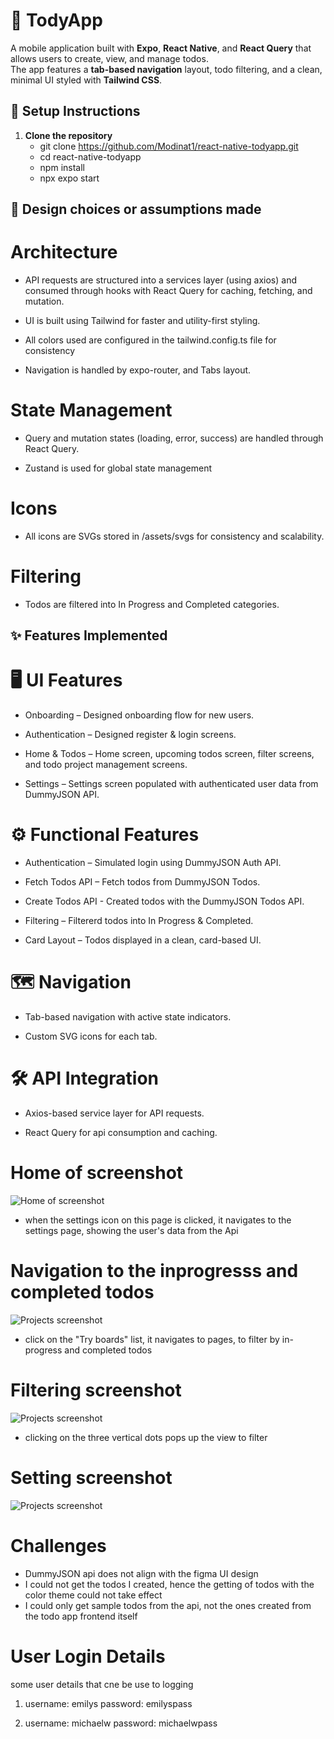 # 📌 TodyApp

A mobile application built with **Expo**, **React Native**, and **React Query** that allows users to create, view, and manage todos.  
The app features a **tab-based navigation** layout, todo filtering, and a clean, minimal UI styled with **Tailwind CSS**.

## 🚀 Setup Instructions

1. **Clone the repository**
   - git clone https://github.com/Modinat1/react-native-todyapp.git
   - cd react-native-todyapp
   - npm install
   - npx expo start

## 🎨 Design choices or assumptions made

# Architecture

- API requests are structured into a services layer (using axios) and consumed through hooks with React Query for caching, fetching, and mutation.

- UI is built using Tailwind for faster and utility-first styling.

- All colors used are configured in the tailwind.config.ts file for consistency

- Navigation is handled by expo-router, and Tabs layout.

# State Management

- Query and mutation states (loading, error, success) are handled through React Query.

- Zustand is used for global state management

# Icons

- All icons are SVGs stored in /assets/svgs for consistency and scalability.

# Filtering

- Todos are filtered into In Progress and Completed categories.

## ✨ Features Implemented

# 🖥 UI Features

- Onboarding – Designed onboarding flow for new users.

- Authentication – Designed register & login screens.

- Home & Todos – Home screen, upcoming todos screen, filter screens, and todo project management screens.

- Settings – Settings screen populated with authenticated user data from DummyJSON API.

# ⚙ Functional Features

- Authentication – Simulated login using DummyJSON Auth API.

- Fetch Todos API – Fetch todos from DummyJSON Todos.

- Create Todos API - Created todos with the DummyJSON Todos API.

- Filtering – Filtererd todos into In Progress & Completed.

- Card Layout – Todos displayed in a clean, card-based UI.

# 🗺 Navigation

- Tab-based navigation with active state indicators.

- Custom SVG icons for each tab.

# 🛠 API Integration

- Axios-based service layer for API requests.

- React Query for api consumption and caching.

# Home of screenshot

![Home of screenshot](./assets/screenshot/home-screenshot.jpg)

- when the settings icon on this page is clicked, it navigates to the settings page, showing the user's data from the Api

# Navigation to the inprogresss and completed todos

![Projects screenshot](./assets/screenshot/project-page.jpg)

- click on the "Try boards" list, it navigates to pages, to filter by in-progress and completed todos

# Filtering screenshot

![Projects screenshot](./assets/screenshot/inprogress-todos.jpg)

- clicking on the three vertical dots pops up the view to filter

# Setting screenshot

![Projects screenshot](./assets/screenshot/settings-page.jpg)

# Challenges

- DummyJSON api does not align with the figma UI design
- I could not get the todos I created, hence the getting of todos with the color theme could not take effect
- I could only get sample todos from the api, not the ones created from the todo app frontend itself

# User Login Details

some user details that cne be use to logging

1. username: emilys
   password: emilyspass

2. username: michaelw
   password: michaelwpass
